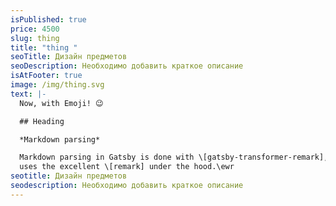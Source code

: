 ```yaml
---
isPublished: true
price: 4500
slug: thing
title: "thing "
seoTitle: Дизайн предметов
seoDescription: Необходимо добавить краткое описание
isAtFooter: true
image: /img/thing.svg
text: |-
  Now, with Emoji! 😉

  ## Heading

  *Markdown parsing*

  Markdown parsing in Gatsby is done with \[gatsby-transformer-remark], which
  uses the excellent \[remark] under the hood.\ewr
seotitle: Дизайн предметов
seodescription: Необходимо добавить краткое описание
---
```

